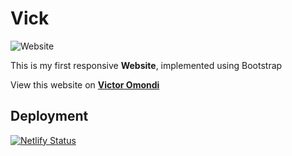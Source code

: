 # Vick

![Website](https://img.shields.io/website/https/victoromondi1997.ml?down_color=lightgrey&down_message=offline&up_color=blue&up_message=online)

This is my first responsive **Website**, implemented using Bootstrap

View this website on **[Victor Omondi](https://victoromondi1997.netlify.com)**

## Deployment
[![Netlify Status](https://api.netlify.com/api/v1/badges/b76fbfb1-254e-405d-ae9b-249b3283b58b/deploy-status)](https://app.netlify.com/sites/victoromondi1997/deploys)
